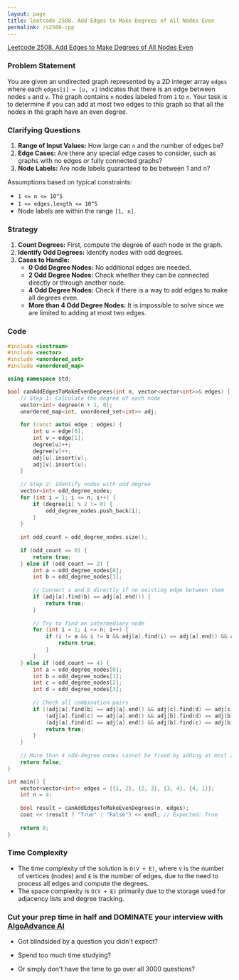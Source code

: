 ```yaml
---
layout: page
title: leetcode 2508. Add Edges to Make Degrees of All Nodes Even
permalink: /s2508-cpp
---
```

[Leetcode 2508. Add Edges to Make Degrees of All Nodes Even](https://algoadvance.github.io/algoadvance/l2508)
### Problem Statement

You are given an undirected graph represented by a 2D integer array `edges` where each `edges[i] = [u, v]` indicates that there is an edge between nodes `u` and `v`. The graph contains `n` nodes labeled from `1` to `n`. Your task is to determine if you can add at most two edges to this graph so that all the nodes in the graph have an even degree.

### Clarifying Questions

1. **Range of Input Values:** How large can `n` and the number of edges be?
2. **Edge Cases:** Are there any special edge cases to consider, such as graphs with no edges or fully connected graphs?
3. **Node Labels:** Are node labels guaranteed to be between 1 and n?

Assumptions based on typical constraints:
- `1 <= n <= 10^5`
- `1 <= edges.length <= 10^5`
- Node labels are within the range `[1, n]`.

### Strategy

1. **Count Degrees:** First, compute the degree of each node in the graph.
2. **Identify Odd Degrees:** Identify nodes with odd degrees.
3. **Cases to Handle:**
   - **0 Odd Degree Nodes:** No additional edges are needed.
   - **2 Odd Degree Nodes:** Check whether they can be connected directly or through another node.
   - **4 Odd Degree Nodes:** Check if there is a way to add edges to make all degrees even.
   - **More than 4 Odd Degree Nodes:** It is impossible to solve since we are limited to adding at most two edges.

### Code

```cpp
#include <iostream>
#include <vector>
#include <unordered_set>
#include <unordered_map>

using namespace std;

bool canAddEdgesToMakeEvenDegrees(int n, vector<vector<int>>& edges) {
    // Step 1: Calculate the degree of each node
    vector<int> degree(n + 1, 0);
    unordered_map<int, unordered_set<int>> adj;
    
    for (const auto& edge : edges) {
        int u = edge[0];
        int v = edge[1];
        degree[u]++;
        degree[v]++;
        adj[u].insert(v);
        adj[v].insert(u);
    }
    
    // Step 2: Identify nodes with odd degree
    vector<int> odd_degree_nodes;
    for (int i = 1; i <= n; i++) {
        if (degree[i] % 2 != 0) {
            odd_degree_nodes.push_back(i);
        }
    }
    
    int odd_count = odd_degree_nodes.size();
    
    if (odd_count == 0) {
        return true;
    } else if (odd_count == 2) {
        int a = odd_degree_nodes[0];
        int b = odd_degree_nodes[1];
        
        // Connect a and b directly if no existing edge between them
        if (adj[a].find(b) == adj[a].end()) {
            return true;
        }
        
        // Try to find an intermediary node
        for (int i = 1; i <= n; i++) {
            if (i != a && i != b && adj[a].find(i) == adj[a].end() && adj[b].find(i) == adj[b].end()) {
                return true;
            }
        }
    } else if (odd_count == 4) {
        int a = odd_degree_nodes[0];
        int b = odd_degree_nodes[1];
        int c = odd_degree_nodes[2];
        int d = odd_degree_nodes[3];
        
        // Check all combination pairs
        if ((adj[a].find(b) == adj[a].end() && adj[c].find(d) == adj[c].end()) ||
            (adj[a].find(c) == adj[a].end() && adj[b].find(d) == adj[b].end()) ||
            (adj[a].find(d) == adj[a].end() && adj[b].find(c) == adj[b].end())) {
            return true;
        }
    }
    
    // More than 4 odd-degree nodes cannot be fixed by adding at most 2 edges
    return false;
}

int main() {
    vector<vector<int>> edges = {{1, 2}, {2, 3}, {3, 4}, {4, 1}};
    int n = 4;
    
    bool result = canAddEdgesToMakeEvenDegrees(n, edges);
    cout << (result ? "True" : "False") << endl; // Expected: True
    
    return 0;
}
```

### Time Complexity

- The time complexity of the solution is `O(V + E)`, where `V` is the number of vertices (nodes) and `E` is the number of edges, due to the need to process all edges and compute the degrees.
- The space complexity is `O(V + E)` primarily due to the storage used for adjacency lists and degree tracking.


### Cut your prep time in half and DOMINATE your interview with [AlgoAdvance AI](https://algoAdvance.com)

- Got blindsided by a question you didn't expect?

- Spend too much time studying?

- Or simply don't have the time to go over all 3000 questions?

